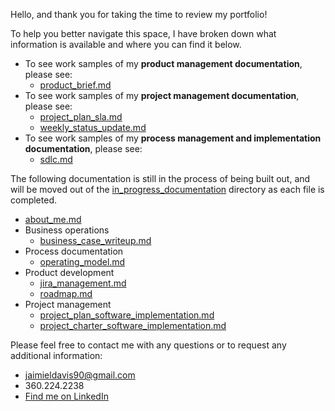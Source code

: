 Hello, and thank you for taking the time to review my portfolio!

To help you better navigate this space, I have broken down what information is available and where you can find it below.
* To see work samples of my **product management documentation**, please see:
  * [product_brief.md](https://github.com/JaimieLD/pdm_portfolio/blob/main/product_development/product_brief.md)
* To see work samples of my **project management documentation**, please see:
  * [project_plan_sla.md](https://github.com/JaimieLD/pdm_portfolio/blob/main/project_management/project_plan_sla.md)
  * [weekly_status_update.md](https://github.com/JaimieLD/pdm_portfolio/blob/main/project_management/weekly_status_update.md)
* To see work samples of my **process management and implementation documentation**, please see:
  * [sdlc.md](https://github.com/JaimieLD/pdm_portfolio/blob/main/process/sdlc.md)

The following documentation is still in the process of being built out, and will be moved out of the [in_progress_documentation](https://github.com/JaimieLD/pdm_portfolio/tree/main/in_progress_documentation) directory as each file is completed.
* [about_me.md](https://github.com/JaimieLD/pdm_portfolio/blob/main/in_progress_documentation/about_me.md)
* Business operations
  * [business_case_writeup.md](https://github.com/JaimieLD/pdm_portfolio/blob/main/in_progress_documentation/business_case_writeup.md)
* Process documentation
  * [operating_model.md](https://github.com/JaimieLD/pdm_portfolio/blob/main/in_progress_documentation/operating_model.md)
* Product development
  * [jira_management.md](https://github.com/JaimieLD/pdm_portfolio/blob/main/in_progress_documentation/jira_management.md)
  * [roadmap.md](https://github.com/JaimieLD/pdm_portfolio/blob/main/in_progress_documentation/roadmap.md)
* Project management
  * [project_plan_software_implementation.md](https://github.com/JaimieLD/pdm_portfolio/blob/main/in_progress_documentation/project_plan_software_implementation.md)
  * [project_charter_software_implementation.md](https://github.com/JaimieLD/pdm_portfolio/blob/main/in_progress_documentation/project_charter_software_implementation.md)

Please feel free to contact me with any questions or to request any additional information:
* [jaimieldavis90@gmail.com](mailto:jaimieldavis90@gmail.com)
* 360.224.2238
* [Find me on LinkedIn](https://www.linkedin.com/in/jaimie-l-davis/)
